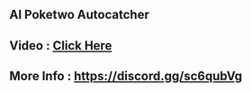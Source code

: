 ## AI Poketwo Autocatcher
## Video : [Click Here](https://www.youtube.com/watch?v=Jv5VKhM8ldM)
## More Info : https://discord.gg/sc6qubVg
